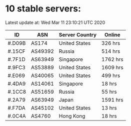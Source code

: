 # 10 stable servers:

Latest update at: Wed Mar 11 23:10:21 UTC 2020

| ID | ASN | Server Country | Online |
| -- | --- | -------------- | ------ |
| #.D09B | AS174 | United States | 326 hrs |
| #.15CF | AS49392 | Russia | 514 hrs |
| #.7F1D | AS63949 | Singapore | 1762 hrs |
| #.9FC3 | AS53889 | United States | 1609 hrs |
| #.E069 | AS40065 | United States | 499 hrs |
| #.4DA9 | AS14061 | Singapore | 18 hrs |
| #.1CC8 | AS51659 | Russia | 55 hrs |
| #.2A79 | AS63949 | Japan | 1591 hrs |
| #.F7DA | AS45102 | United States | 13 hrs |
| #.0C4A | AS4760 | Hong Kong | 18 hrs |

